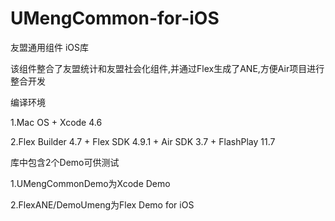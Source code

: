 UMengCommon-for-iOS
===================

友盟通用组件 iOS库

该组件整合了友盟统计和友盟社会化组件,并通过Flex生成了ANE,方便Air项目进行整合开发

编译环境

1.Mac OS + Xcode 4.6

2.Flex Builder 4.7 + Flex SDK 4.9.1 + Air SDK 3.7 + FlashPlay 11.7


库中包含2个Demo可供测试

1.UMengCommonDemo为Xcode Demo

2.FlexANE/DemoUmeng为Flex Demo for iOS